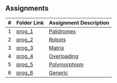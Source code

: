 ##  Assignments

|   #   | Folder Link | Assignment Description |
| :---: | ----------- | ---------------------- |
|   1   | [prog_1](https://github.com/Coop-Wolf/2143-OOP/tree/main/Assignments/Palindromes_prog1) | [Palidromes](https://github.com/Coop-Wolf/2143-OOP/blob/main/Assignments/Palindromes_prog1/README.md)   |
|   2   | [prog_2](https://github.com/Coop-Wolf/2143-OOP/tree/main/Assignments/Robots_prog2/Robot.cpp) | [Robots](https://github.com/Coop-Wolf/2143-OOP/blob/main/Assignments/Robots_prog2/Robot.cpp/README.md)   |
|   3   | [prog_3](https://github.com/Coop-Wolf/2143-OOP/tree/main/Assignments/Matrix_prog3) | [Matrix](https://github.com/Coop-Wolf/2143-OOP/blob/main/Assignments/Matrix_prog3/README.md)   |
|   4   | [prog_4](https://github.com/Coop-Wolf/2143-OOP/tree/main/Assignments/Overloading_prog4) | [Overloading](https://github.com/Coop-Wolf/2143-OOP/tree/main/Assignments/Overloading_prog4)   |
|   5   | [prog_5](https://github.com/Coop-Wolf/2143-OOP/tree/main/Assignments/Polymorphism_prog5) | [Polymorphism](https://github.com/Coop-Wolf/2143-OOP/blob/main/Assignments/Polymorphism_prog5/README.md)   |
|   6   | [prog_6](https://github.com/Coop-Wolf/2143-OOP/tree/main/Assignments/Generic_HW) | [Generic](https://github.com/Coop-Wolf/2143-OOP/blob/main/Assignments/Generic_HW/README.md)   |